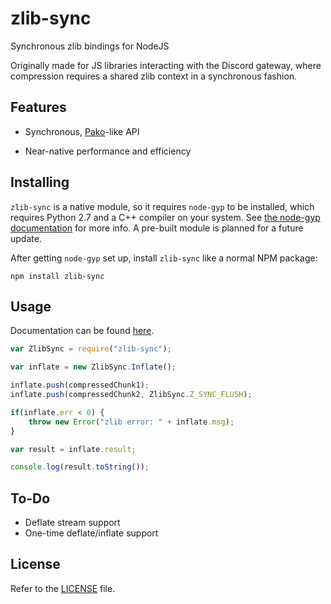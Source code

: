 zlib-sync
=========

Synchronous zlib bindings for NodeJS

Originally made for JS libraries interacting with the Discord gateway, where compression requires a shared zlib context in a synchronous fashion.

Features
--------

* Synchronous, [Pako](https://github.com/nodeca/pako)-like API

* Near-native performance and efficiency

Installing
----------

`zlib-sync` is a native module, so it requires `node-gyp` to be installed, which requires Python 2.7 and a C++ compiler on your system. See [the node-gyp documentation](https://github.com/nodejs/node-gyp#installation) for more info. A pre-built module is planned for a future update.

After getting `node-gyp` set up, install `zlib-sync` like a normal NPM package:

```
npm install zlib-sync
```

Usage
-------

Documentation can be found [here](https://github.com/abalabahaha/zlib-sync/wiki/Documentation).

```js
var ZlibSync = require("zlib-sync");

var inflate = new ZlibSync.Inflate();

inflate.push(compressedChunk1);
inflate.push(compressedChunk2, ZlibSync.Z_SYNC_FLUSH);

if(inflate.err < 0) {
    throw new Error("zlib error: " + inflate.msg);
}

var result = inflate.result;

console.log(result.toString());
```

To-Do
-----

* Deflate stream support
* One-time deflate/inflate support

License
-------

Refer to the [LICENSE](LICENSE) file.

